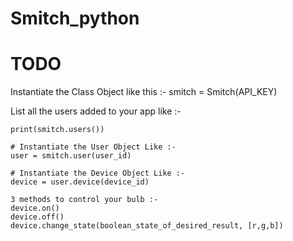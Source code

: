 # Smitch_python

# TODO


Instantiate the Class Object like this :- 
smitch = Smitch(API_KEY)

List all the users added to your app like :-
```
print(smitch.users())

# Instantiate the User Object Like :-
user = smitch.user(user_id)

# Instantiate the Device Object Like :-
device = user.device(device_id)

3 methods to control your bulb :-
device.on()
device.off()
device.change_state(boolean_state_of_desired_result, [r,g,b]) 
```
